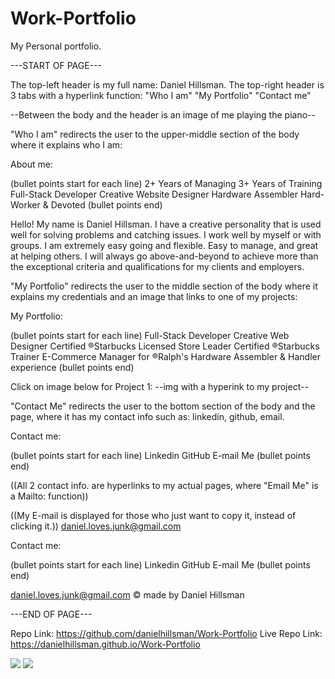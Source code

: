 # Work-Portfolio

My Personal portfolio.

---START OF PAGE---

The top-left header is my full name: Daniel Hillsman.
The top-right header is 3 tabs with a hyperlink function:
    "Who I am"
    "My Portfolio"
    "Contact me"

--Between the body and the header is an image of me playing the piano--

"Who I am" redirects the user to the upper-middle section of the body where it explains who I am:

About me:

(bullet points start for each line)
2+ Years of Managing
3+ Years of Training
Full-Stack Developer
Creative Website Designer
Hardware Assembler
Hard-Worker & Devoted
(bullet points end)

Hello! My name is Daniel Hillsman. I have a creative personality that is used well for solving problems and catching issues. I work well by myself or with groups. I am extremely easy going and flexible. Easy to manage, and great at helping others. I will always go above-and-beyond to achieve more than the exceptional criteria and qualifications for my clients and employers.

"My Portfolio" redirects the user to the middle section of the body where it explains my credentials and an image that links to one of my projects:

My Portfolio:
 
(bullet points start for each line)
Full-Stack Developer
Creative Web Designer
Certified ®Starbucks Licensed Store Leader
Certified ®Starbucks Trainer
E-Commerce Manager for ®Ralph's
Hardware Assembler & Handler experience
(bullet points end)

Click on image below for Project 1:
--img with a hyperink to my project--

"Contact Me" redirects the user to the bottom section of the body and the page, where it has my contact info such as: linkedin, github, email.

Contact me:
 
(bullet points start for each line)
Linkedin
GitHub
E-mail Me
(bullet points end)

((All 2 contact info. are hyperlinks to my actual pages, where "Email Me" is a Mailto: function))

((My E-mail is displayed for those who just want to copy it, instead of clicking it.))
daniel.loves.junk@gmail.com


Contact me:
 
(bullet points start for each line)
Linkedin
GitHub
E-mail Me
(bullet points end)

daniel.loves.junk@gmail.com
© made by Daniel Hillsman

---END OF PAGE---

Repo Link:
https://github.com/danielhillsman/Work-Portfolio
Live Repo Link:
https://danielhillsman.github.io/Work-Portfolio

 <img src="./assets/images/capture">
 <img src="./assets/images/capture1">